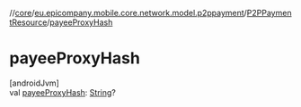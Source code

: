 //[core](../../../index.md)/[eu.epicompany.mobile.core.network.model.p2ppayment](../index.md)/[P2PPaymentResource](index.md)/[payeeProxyHash](payee-proxy-hash.md)

# payeeProxyHash

[androidJvm]\
val [payeeProxyHash](payee-proxy-hash.md): [String](https://kotlinlang.org/api/latest/jvm/stdlib/kotlin/-string/index.html)?

